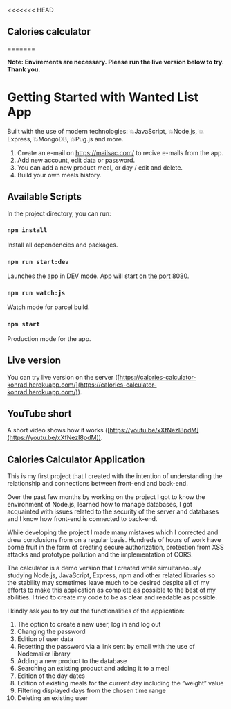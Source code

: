 <<<<<<< HEAD

## Calories calculator

=======

**Note: Envirements are necessary. Please run the live version below to try. Thank you.**

# Getting Started with Wanted List App

Built with the use of modern technologies:
💥JavaScript, 💥Node.js, 💥Express, 💥MongoDB, 💥Pug.js and more.

1. Create an e-mail on https://mailsac.com/ to recive e-mails from the app.
2. Add new account, edit data or password.
3. You can add a new product meal, or day / edit and delete.
4. Build your own meals history.

## Available Scripts

In the project directory, you can run:

### `npm install`

Install all dependencies and packages.

### `npm run start:dev`

Launches the app in DEV mode. App will start on [the port 8080](http://127.0.0.1:8080/).

### `npm run watch:js`

Watch mode for parcel build.

### `npm start`

Production mode for the app.

## Live version

You can try live version on the server ([https://calories-calculator-konrad.herokuapp.com/](https://calories-calculator-konrad.herokuapp.com/)).

## YouTube short

A short video shows how it works ([https://youtu.be/xXfNezI8pdM](https://youtu.be/xXfNezI8pdM)).

## Calories Calculator Application

This is my first project that I created with the intention of understanding the relationship and connections between front-end and back-end.

Over the past few months by working on the project I got to know the environment of Node.js, learned how to manage databases, I got acquainted with issues related to the security of the server and databases and I know how front-end is connected to back-end.

While developing the project I made many mistakes which I corrected and drew conclusions from on a regular basis. Hundreds of hours of work have borne fruit in the form of creating secure authorization, protection from XSS attacks and prototype pollution and the implementation of CORS.

The calculator is a demo version that I created while simultaneously studying Node.js, JavaScript, Express, npm and other related libraries so the stability may sometimes leave much to be desired despite all of my efforts to make this application as complete as possible to the best of my abilities. I tried to create my code to be as clear and readable as possible.

I kindly ask you to try out the functionalities of the application:

1. The option to create a new user, log in and log out
2. Changing the password
3. Edition of user data
4. Resetting the password via a link sent by email with the use of Nodemailer library
5. Adding a new product to the database
6. Searching an existing product and adding it to a meal
7. Edition of the day dates
8. Edition of existing meals for the current day including the “weight” value
9. Filtering displayed days from the chosen time range
10. Deleting an existing user
